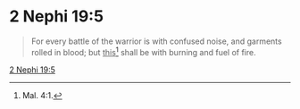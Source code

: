 # 2 Nephi 19:5

> For every battle of the warrior is with confused noise, and garments rolled in blood; but <u>this</u>[^a] shall be with burning and fuel of fire.

[2 Nephi 19:5](https://www.churchofjesuschrist.org/study/scriptures/bofm/2-ne/19?lang=eng&id=p5#p5)


[^a]: Mal. 4:1.
